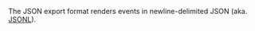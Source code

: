 The JSON export format renders events in newline-delimited JSON (aka.
[JSONL](https://en.wikipedia.org/wiki/JSON_streaming#Line-delimited_JSON)).

